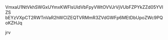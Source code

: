 VmxaU1NtVkhSWGxUYmxKWFlsUldVbFpyVWtOVVJrVjVUbFZPYkZZd05YVlZS
bEYzVXpCT2RWTnVaR2hWClZEQTVRMmR3ZVdGWFp6MEtDbUpoZWc9PQoKZHJq

jrv